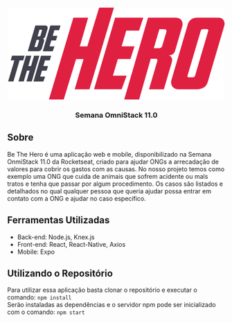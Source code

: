<p align="center"><img src="https://github.com/steniooliv/OmniStack-11/blob/master/frontend/src/assets/logo.svg" alt="Be The Hero">
<h3 align="center">Semana OmniStack 11.0<h3>
</p>
  
## Sobre
Be The Hero é uma aplicação web e mobile, disponibilizado na Semana OnmiStack 11.0 da Rocketseat, criado para ajudar ONGs a arrecadação de valores para cobrir os gastos com as causas. No nosso projeto temos como exemplo uma ONG que cuida de animais que sofrem acidente ou mals tratos e tenha que passar por algum procedimento. Os casos são listados e detalhados no qual qualquer pessoa que queria ajudar possa entrar em contato com a ONG e ajudar no caso específico.

## Ferramentas Utilizadas
- Back-end: Node.js, Knex.js
- Front-end: React, React-Native, Axios
- Mobile: Expo

## Utilizando o Repositório
Para utilizar essa aplicação basta clonar o repositório e executar o comando:
`npm install`
<br>
Serão instaladas as dependências e o servidor npm pode ser inicializado com o comando:
`npm start`
